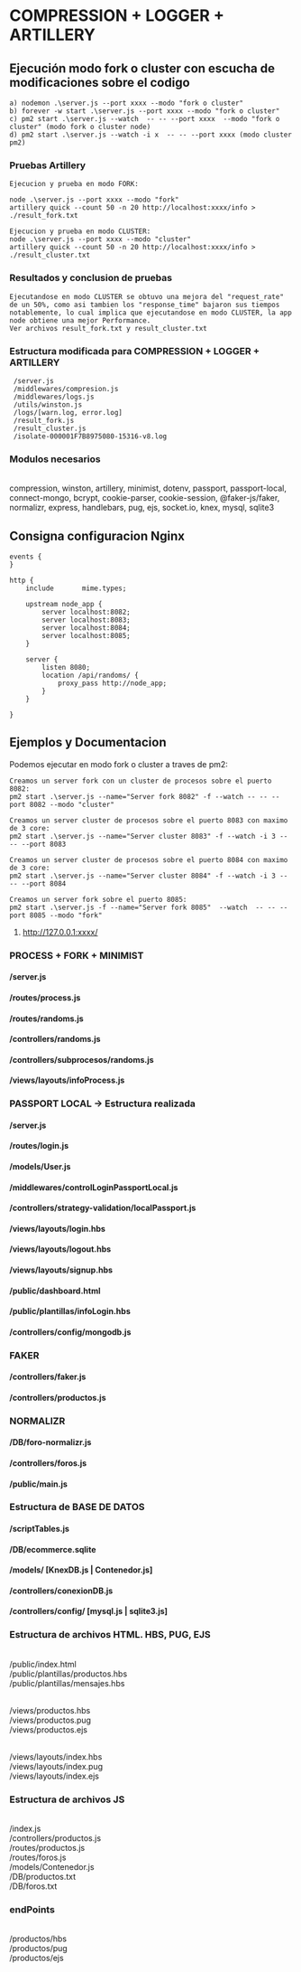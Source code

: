 # COMPRESSION + LOGGER + ARTILLERY

## Ejecución modo fork o cluster con escucha de modificaciones sobre el codigo
```
a) nodemon .\server.js --port xxxx --modo "fork o cluster"
b) forever -w start .\server.js --port xxxx --modo "fork o cluster"
c) pm2 start .\server.js --watch  -- -- --port xxxx  --modo "fork o cluster" (modo fork o cluster node)
d) pm2 start .\server.js --watch -i x  -- -- --port xxxx (modo cluster pm2)
```

### Pruebas Artillery
```
Ejecucion y prueba en modo FORK:

node .\server.js --port xxxx --modo "fork"
artillery quick --count 50 -n 20 http://localhost:xxxx/info > ./result_fork.txt

Ejecucion y prueba en modo CLUSTER:
node .\server.js --port xxxx --modo "cluster"
artillery quick --count 50 -n 20 http://localhost:xxxx/info > ./result_cluster.txt

```
### Resultados y conclusion de pruebas
```
Ejecutandose en modo CLUSTER se obtuvo una mejora del "request_rate" de un 50%, como asi tambien los "response_time" bajaron sus tiempos notablemente, lo cual implica que ejecutandose en modo CLUSTER, la app node obtiene una mejor Performance.
Ver archivos result_fork.txt y result_cluster.txt

```

### Estructura modificada para COMPRESSION + LOGGER + ARTILLERY
```
 /server.js
 /middlewares/compresion.js
 /middlewares/logs.js
 /utils/winston.js
 /logs/[warn.log, error.log]
 /result_fork.js
 /result_cluster.js
 /isolate-000001F7B8975080-15316-v8.log

```

### Modulos necesarios
<br>compression, winston, artillery,  minimist, dotenv, passport, passport-local, connect-mongo, bcrypt, cookie-parser, cookie-session,  @faker-js/faker, normalizr, express, handlebars, pug, ejs, socket.io, knex, mysql, sqlite3


## Consigna configuracion Nginx

```
events {
}

http {
    include       mime.types;

    upstream node_app {
        server localhost:8082;
        server localhost:8083;
        server localhost:8084;
        server localhost:8085;
    }

    server {
        listen 8080;
        location /api/randoms/ {
            proxy_pass http://node_app;
        }
    }

}
```
## Ejemplos y Documentacion
Podemos ejecutar en modo fork o cluster a traves de pm2:
```
Creamos un server fork con un cluster de procesos sobre el puerto 8082:
pm2 start .\server.js --name="Server fork 8082" -f --watch -- -- --port 8082 --modo "cluster"

Creamos un server cluster de procesos sobre el puerto 8083 con maximo de 3 core:
pm2 start .\server.js --name="Server cluster 8083" -f --watch -i 3 -- -- --port 8083 

Creamos un server cluster de procesos sobre el puerto 8084 con maximo de 3 core:
pm2 start .\server.js --name="Server cluster 8084" -f --watch -i 3 -- -- --port 8084 

Creamos un server fork sobre el puerto 8085:
pm2 start .\server.js -f --name="Server fork 8085"  --watch  -- -- --port 8085 --modo "fork"
```


1) http://127.0.0.1:xxxx/

### PROCESS + FORK + MINIMIST 
#### /server.js
#### /routes/process.js
#### /routes/randoms.js
#### /controllers/randoms.js
#### /controllers/subprocesos/randoms.js
#### /views/layouts/infoProcess.js


### PASSPORT LOCAL -> Estructura realizada
#### /server.js
#### /routes/login.js
#### /models/User.js
#### /middlewares/controlLoginPassportLocal.js
#### /controllers/strategy-validation/localPassport.js
#### /views/layouts/login.hbs
#### /views/layouts/logout.hbs
#### /views/layouts/signup.hbs
#### /public/dashboard.html
#### /public/plantillas/infoLogin.hbs
#### /controllers/config/mongodb.js

### FAKER
#### /controllers/faker.js
#### /controllers/productos.js

### NORMALIZR
#### /DB/foro-normalizr.js
#### /controllers/foros.js
#### /public/main.js

### Estructura de BASE DE DATOS
#### /scriptTables.js
#### /DB/ecommerce.sqlite
#### /models/ [KnexDB.js | Contenedor.js]
#### /controllers/conexionDB.js
#### /controllers/config/ [mysql.js | sqlite3.js]




### Estructura de archivos HTML. HBS, PUG, EJS

<br> /public/index.html
<br> /public/plantillas/productos.hbs
<br> /public/plantillas/mensajes.hbs

<br> /views/productos.hbs
<br> /views/productos.pug
<br> /views/productos.ejs

<br> /views/layouts/index.hbs
<br> /views/layouts/index.pug
<br> /views/layouts/index.ejs

### Estructura de archivos JS
<br>/index.js
<br>/controllers/productos.js
<br>/routes/productos.js
<br>/routes/foros.js
<br>/models/Contenedor.js
<br>/DB/productos.txt
<br>/DB/foros.txt

### endPoints
<br>/productos/hbs
<br>/productos/pug
<br>/productos/ejs

